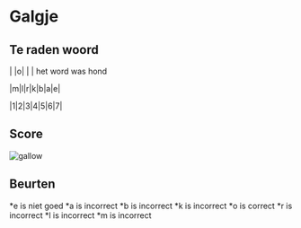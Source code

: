 # Galgje

## Te raden woord

| |o| | |
het word was hond

|m|l|r|k|b|a|e|

|1|2|3|4|5|6|7|

## Score
![gallow](./images/7.png)

## Beurten
*e is niet goed
*a is incorrect
*b is incorrect
*k is incorrect
*o is correct
*r is incorrect
*l is incorrect
*m is incorrect
